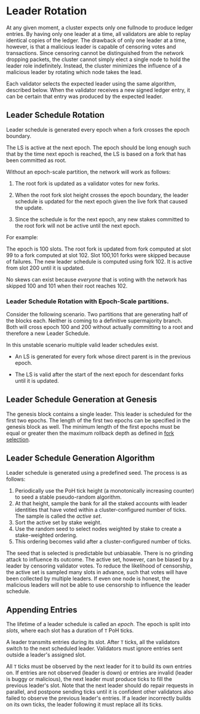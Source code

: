 # Leader Rotation

At any given moment, a cluster expects only one fullnode to produce ledger
entries. By having only one leader at a time, all validators are able to replay
identical copies of the ledger. The drawback of only one leader at a time,
however, is that a malicious leader is capable of censoring votes and
transactions. Since censoring cannot be distinguished from the network dropping
packets, the cluster cannot simply elect a single node to hold the leader role
indefinitely. Instead, the cluster minimizes the influence of a malicious
leader by rotating which node takes the lead.

Each validator selects the expected leader using the same algorithm, described
below. When the validator receives a new signed ledger entry, it can be certain
that entry was produced by the expected leader.

## Leader Schedule Rotation

Leader schedule is generated every epoch when a fork crosses the epoch boundary.

The LS is active at the next epoch.  The epoch should be long enough such that
by the time next epoch is reached, the LS is based on a fork that has been
committed as root.

Without an epoch-scale partition, the network will work as follows:

1. The root fork is updated as a validator votes for new forks.

2. When the root fork slot height crosses the epoch boundary, the leader
schedule is updated for the next epoch given the live fork that caused the
update.

3. Since the schedule is for the next epoch, any new stakes committed to the
root fork will not be active until the next epoch.

For example:

The epoch is 100 slots. The root fork is updated from fork computed at slot 99
to a fork computed at slot 102. Slot 100,101 forks were skipped because of
failures.  The new leader schedule is computed using fork 102.  It is active
from slot 200 until it is updated.

No skews can exist because *everyone* that is voting with the network has
skipped 100 and 101 when their root reaches 102.

### Leader Schedule Rotation with Epoch-Scale partitions.

Consider the following scenario.  Two partitions that are generating half of the
blocks each.  Neither is coming to a definitive supermajority branch.  Both will
cross epoch 100 and 200 without actually committing to a root and therefore a
new Leader Schedule.

In this unstable scenario multiple valid leader schedules exist.

* An LS is generated for every fork whose direct parent is in the previous
epoch.

* The LS is valid after the start of the next epoch for descendant forks until
it is updated.

## Leader Schedule Generation at Genesis

The genesis block contains a single leader.  This leader is scheduled for the
first two epochs.  The length of the first two epochs can be specified in the
genesis block as well.  The minimum length of the first epochs must be equal or
greater then the maximum rollback depth as defined in [fork
selection](fork-selection.md).

## Leader Schedule Generation Algorithm

Leader schedule is generated using a predefined seed.  The process is as follows:

1. Periodically use the PoH tick height (a monotonically increasing counter) to
   seed a stable pseudo-random algorithm.
2. At that height, sample the bank for all the staked accounts with leader
   identities that have voted within a cluster-configured number of ticks. The
   sample is called the *active set*.
3. Sort the active set by stake weight.
4. Use the random seed to select nodes weighted by stake to create a
   stake-weighted ordering.
5. This ordering becomes valid after a cluster-configured number of ticks.

The seed that is selected is predictable but unbiasable.  There is no grinding
attack to influence its outcome. The active set, however, can be biased by a
leader by censoring validator votes. To reduce the likelihood of censorship,
the active set is sampled many slots in advance, such that votes will have been
collected by multiple leaders. If even one node is honest, the malicious
leaders will not be able to use censorship to influence the leader schedule.

## Appending Entries

The lifetime of a leader schedule is called an *epoch*. The epoch is split into
*slots*, where each slot has a duration of `T` PoH ticks.

A leader transmits entries during its slot.  After `T` ticks, all the
validators switch to the next scheduled leader. Validators must ignore entries
sent outside a leader's assigned slot.

All `T` ticks must be observed by the next leader for it to build its own
entries on. If entries are not observed (leader is down) or entries are invalid
(leader is buggy or malicious), the next leader must produce ticks to fill the
previous leader's slot. Note that the next leader should do repair requests in
parallel, and postpone sending ticks until it is confident other validators
also failed to observe the previous leader's entries. If a leader incorrectly
builds on its own ticks, the leader following it must replace all its ticks.
